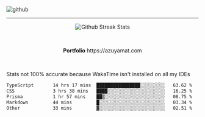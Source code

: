 ![github](https://media.discordapp.net/attachments/881363147364118528/1142610121697021952/background.png?width=1000&height=300)<br>
___
<p align="center">
  <img alt="Github Streak Stats" src="https://streak-stats.demolab.com?user=Azuyamat&theme=transparent&hide_border=true"/>
</p><br>
<p align="center">
      <strong>Portfolio</strong> https://azuyamat.com
</p><br>

Stats not 100% accurate because WakaTime isn't installed on all my IDEs
<!--START_SECTION:waka-->

```txt
TypeScript       14 hrs 17 mins  ████████████████░░░░░░░░░   63.62 %
CSS              3 hrs 38 mins   ████░░░░░░░░░░░░░░░░░░░░░   16.25 %
Prisma           1 hr 57 mins    ██▒░░░░░░░░░░░░░░░░░░░░░░   08.75 %
Markdown         44 mins         █░░░░░░░░░░░░░░░░░░░░░░░░   03.34 %
Other            33 mins         ▓░░░░░░░░░░░░░░░░░░░░░░░░   02.51 %
```

<!--END_SECTION:waka-->
